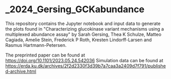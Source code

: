 # _2024_Gersing_GCKabundance

This repository contains the Jupyter notebook and input data to generate the plots found in "Characterizing glucokinase variant mechanisms using a multiplexed abundance assay" by Sarah Gersing, Thea K Schulze, Matteo Cagiada, Amelie Stein, Frederick P Roth, Kresten Lindorff-Larsen and Rasmus Hartmann-Petersen.

The preprinted paper can be found at https://doi.org/10.1101/2023.05.24.542036
Simulation data can be found at https://erda.ku.dk/archives/2f2d2330f3d39b7a7caa3a2409d7f791/published-archive.html
